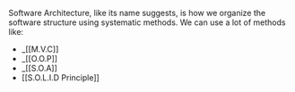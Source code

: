 Software Architecture, like its name suggests, is how we organize the software structure using systematic methods.
We can use a lot of methods like:
- _[[M.V.C]]
- _[[O.O.P]]
- _[[S.O.A]]
- [[S.O.L.I.D Principle]]